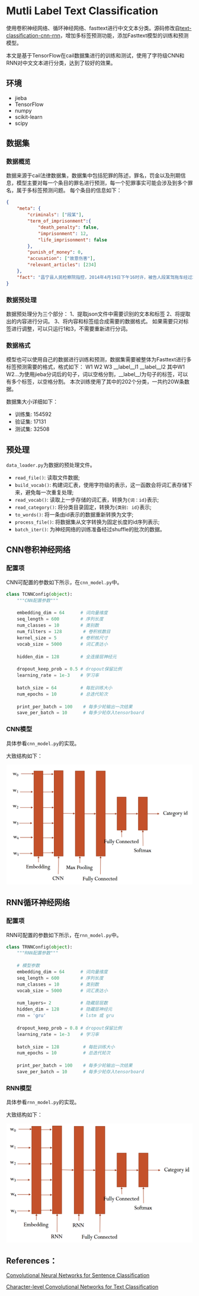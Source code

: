 # Mutli Label Text Classification

使用卷积神经网络、循环神经网络、fasttext进行中文文本分类。源码修改自[text-classification-cnn-rnn](https://github.com/gaussic/text-classification-cnn-rnn)，增加多标签预测功能，添加Fasttext模型的训练和预测模型。

本文是基于TensorFlow在cail数据集进行的训练和测试，使用了字符级CNN和RNN对中文文本进行分类，达到了较好的效果。

## 环境

- jieba
- TensorFlow
- numpy
- scikit-learn
- scipy

## 数据集

### 数据概览

数据来源于cail法律数据集，数据集中包括犯罪的陈述，罪名，罚金以及刑期信息，模型主要对每一个条目的罪名进行预测，每一个犯罪事实可能会涉及到多个罪名，属于多标签预测问题。
每个条目的信息如下：
```json
{
    "meta": {
        "criminals": ["段某"],
        "term_of_imprisonment":{
            "death_penalty": false,
            "imprisonment": 12,
            "life_imprisonment": false
        },
        "punish_of_money": 0,
        "accusation": ["故意伤害"],
        "relevant_articles": [234]
    },
    "fact": "昌宁县人民检察院指控，2014年4月19日下午16时许，被告人段某驾拖车经过鸡飞乡澡塘街子，时逢堵车，段某将车停在“冰凉一夏”冷饮店门口，被害人王某的侄子王2某示意段某靠边未果，后上前敲打车门让段某离开，段某遂驾车离开，但对此心生怨愤。同年4月21日22时许，被告人段某酒后与其妻子王1某一起准备回家，走到鸡飞乡澡塘街富达通讯手机店门口时停下，段某进入手机店内对被害人王某进行吼骂，紧接着从手机店出来拿得一个石头又冲进手机店内朝王某头部打去，致王某右额部粉碎性骨折、右眼眶骨骨折。经鉴定，被害人王某此次损伤程度为轻伤一级。"
}
```

### 数据预处理

数据预处理分为三个部分：
1、提取json文件中需要识别的文本和标签
2、将提取出的内容进行分词。
3、将内容和标签组合成需要的数据格式。
如果需要只对标签进行调整，可以只运行1和3，不需要重新进行分词。

### 数据格式
模型也可以使用自己的数据进行训练和预测，数据集需要被整体为Fasttext进行多标签预测需要的格式，格式如下：
W1 W2 W3 __label__l1 __label__l2
其中W1 W2...为使用jieba分词后的句子，词以空格分割，__label__l为句子的标签，可以有多个标签，以空格分割。
本次训练使用了其中的202个分类，一共约20W条数据。

数据集大小详细如下：

- 训练集: 154592
- 验证集: 17131
- 测试集: 32508

## 预处理

`data_loader.py`为数据的预处理文件。

- `read_file()`: 读取文件数据;
- `build_vocab()`: 构建词汇表，使用字符级的表示，这一函数会将词汇表存储下来，避免每一次重复处理;
- `read_vocab()`: 读取上一步存储的词汇表，转换为`{词：id}`表示;
- `read_category()`: 将分类目录固定，转换为`{类别: id}`表示;
- `to_words()`: 将一条由id表示的数据重新转换为文字;
- `process_file()`: 将数据集从文字转换为固定长度的id序列表示;
- `batch_iter()`: 为神经网络的训练准备经过shuffle的批次的数据。


## CNN卷积神经网络

### 配置项

CNN可配置的参数如下所示，在`cnn_model.py`中。

```python
class TCNNConfig(object):
    """CNN配置参数"""

    embedding_dim = 64      # 词向量维度
    seq_length = 600        # 序列长度
    num_classes = 10        # 类别数
    num_filters = 128        # 卷积核数目
    kernel_size = 5         # 卷积核尺寸
    vocab_size = 5000       # 词汇表达小

    hidden_dim = 128        # 全连接层神经元

    dropout_keep_prob = 0.5 # dropout保留比例
    learning_rate = 1e-3    # 学习率

    batch_size = 64         # 每批训练大小
    num_epochs = 10         # 总迭代轮次

    print_per_batch = 100    # 每多少轮输出一次结果
    save_per_batch = 10      # 每多少轮存入tensorboard
```

### CNN模型

具体参看`cnn_model.py`的实现。

大致结构如下：

![images/cnn_architecture](images/cnn_architecture.png)

## RNN循环神经网络

### 配置项

RNN可配置的参数如下所示，在`rnn_model.py`中。

```python
class TRNNConfig(object):
    """RNN配置参数"""

    # 模型参数
    embedding_dim = 64      # 词向量维度
    seq_length = 600        # 序列长度
    num_classes = 10        # 类别数
    vocab_size = 5000       # 词汇表达小

    num_layers= 2           # 隐藏层层数
    hidden_dim = 128        # 隐藏层神经元
    rnn = 'gru'             # lstm 或 gru

    dropout_keep_prob = 0.8 # dropout保留比例
    learning_rate = 1e-3    # 学习率

    batch_size = 128         # 每批训练大小
    num_epochs = 10          # 总迭代轮次

    print_per_batch = 100    # 每多少轮输出一次结果
    save_per_batch = 10      # 每多少轮存入tensorboard
```

### RNN模型

具体参看`rnn_model.py`的实现。

大致结构如下：

![images/rnn_architecture](images/rnn_architecture.png)

## References：

[Convolutional Neural Networks for Sentence Classification](https://arxiv.org/abs/1408.5882)

[Character-level Convolutional Networks for Text Classification](https://arxiv.org/abs/1509.01626)